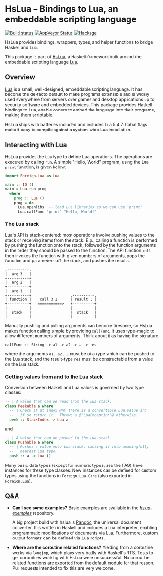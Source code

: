 # HsLua – Bindings to Lua, an embeddable scripting language

[![Build status][GitHub Actions badge]][GitHub Actions]
[![AppVeyor Status]](https://ci.appveyor.com/project/tarleb/hslua-r2y18)
[![Hackage]](https://hackage.haskell.org/package/hslua)

HsLua provides bindings, wrappers, types, and helper functions to bridge
Haskell and Lua.

[GitHub Actions badge]: https://img.shields.io/github/workflow/status/hslua/hslua/CI.svg?logo=github
[GitHub Actions]: https://github.com/hslua/hslua/actions
[AppVeyor Status]: https://ci.appveyor.com/api/projects/status/ldutrilgxhpcau94/branch/main?svg=true
[Hackage]: https://img.shields.io/hackage/v/hslua.svg

This package is part of [HsLua], a Haskell framework built around
the embeddable scripting language [Lua].

[HsLua]: https://hslua.org/
[Lua]: https://lua.org/


Overview
--------

[Lua](https://lua.org) is a small, well-designed, embeddable scripting language.
It has become the de-facto default to make programs extensible and is widely
used everywhere from servers over games and desktop applications up to security
software and embedded devices. This package provides Haskell bindings to Lua,
enable coders to embed the language into their programs, making them scriptable.

HsLua ships with batteries included and includes Lua 5.4.7. Cabal
flags make it easy to compile against a system-wide Lua
installation.


Interacting with Lua
--------------------

HsLua provides the `Lua` type to define Lua operations. The operations are
executed by calling `run`. A simple "Hello, World" program, using the Lua
`print` function, is given below:

``` haskell
import Foreign.Lua as Lua

main :: IO ()
main = Lua.run prog
  where
    prog :: Lua ()
    prog = do
      Lua.openlibs  -- load Lua libraries so we can use 'print'
      Lua.callFunc "print" "Hello, World!"
```

### The Lua stack

Lua's API is stack-centered: most operations involve pushing values to the stack
or receiving items from the stack. E.g., calling a function is performed by
pushing the function onto the stack, followed by the function arguments in the
order they should be passed to the function. The API function `call` then
invokes the function with given numbers of arguments, pops the function and
parameters off the stack, and pushes the results.

    ,----------.
    |  arg 3   |
    +----------+
    |  arg 2   |
    +----------+
    |  arg 1   |
    +----------+                  ,----------.
    | function |    call 3 1      | result 1 |
    +----------+   ===========>   +----------+
    |          |                  |          |
    |  stack   |                  |  stack   |
    |          |                  |          |

Manually pushing and pulling arguments can become tiresome, so HsLua makes
function calling simple by providing `callFunc`. It uses type-magic to allow
different numbers of arguments. Think about it as having the signature

    callFunc :: String -> a1 -> a2 -> … -> res

where the arguments `a1, a2, …` must be of a type which can be pushed to the Lua
stack, and the result-type `res` must be constructable from a value on the Lua
stack.

### Getting values from and to the Lua stack

Conversion between Haskell and Lua values is governed by two type classes:

``` haskell
-- | A value that can be read from the Lua stack.
class Peekable a where
  -- | Check if at index @n@ there is a convertible Lua value and
  --   if so return it.  Throws a @'LuaException'@ otherwise.
  peek :: StackIndex -> Lua a
```

and

``` haskell
-- | A value that can be pushed to the Lua stack.
class Pushable a where
  -- | Pushes a value onto Lua stack, casting it into meaningfully
  --   nearest Lua type.
  push :: a -> Lua ()
```

Many basic data types (except for numeric types, see the FAQ) have instances for
these type classes. New instances can be defined for custom types using the
functions in `Foreign.Lua.Core` (also exported in `Foreign.Lua`).


Q&A
---

- **Can I see some examples?** Basic examples are available in the
    [*hslua-examples*](https://github.com/hslua/hslua-examples) repository.

    A big project build with hslua is [Pandoc](https://pandoc.org), the
    universal document converter. It is written in Haskell and includes a Lua
    interpreter, enabling programmatic modifications of documents via Lua.
    Furthermore, custom output formats can be defined via Lua scripts.

- **Where are the coroutine related functions?** Yielding from a coroutine works
    via `longjmp`, which plays very badly with Haskell's RTS. Tests to get
    coroutines working with HsLua were unsuccessful. No coroutine related
    functions are exported from the default module for that reason. Pull
    requests intended to fix this are very welcome.
